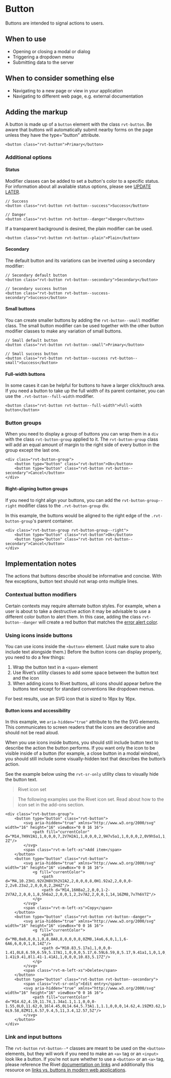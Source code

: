 # Button

Buttons are intended to signal actions to users.

## When to use

- Opening or closing a modal or dialog
- Triggering a dropdown menu
- Submitting data to the server

## When to consider something else

- Navigating to a new page or view in your application
- Navigating to different web page, e.g. external documentation

## Adding the markup

A button is made up of a `button` element with the class `rvt-button`. Be aware that buttons will automatically submit nearby forms on the page unless they have the type="button" attribute.

```
<button class="rvt-button">Primary</button>
```

### Additional options

#### Status

Modifier classes can be added to set a button's color to a specific status. For information about all available status options, please see [UPDATE LATER](#).

```
// Success
<button class="rvt-button rvt-button--success">Success</button>

// Danger
<button class="rvt-button rvt-button--danger">Danger</button>
```

If a transparent background is desired, the plain modifier can be used.

```
<button class="rvt-button rvt-button--plain">Plain</button>
```

#### Secondary

The default button and its variations can be inverted using a secondary modifier:

```
// Secondary default button
<button class="rvt-button rvt-button--secondary">Secondary</button>

// Secondary success button
<button class="rvt-button rvt-button--success-secondary">Success</button>
```

#### Small buttons

You can create smaller buttons by adding the `rvt-button--small` modifier class. The small button modifier can be used together with the other button modifier classes to make any variation of small buttons.

```
// Small default button
<button class="rvt-button rvt-button--small">Primary</button>

// Small success button
<button class="rvt-button rvt-button--success rvt-button--small">Success</button>
```

#### Full-width buttons

In some cases it can be helpful for buttons to have a larger click/touch area. If you need a button to take up the full width of its parent container, you can use the `.rvt-button--full-width` modifier.

```
<button class="rvt-button rvt-button--full-width">Full-width button</button>
```

### Button groups

When you need to display a group of buttons you can wrap them in a `div` with the class `rvt-button-group` applied to it. The `rvt-button-group` class will add an equal amount of margin to the right side of every button in the group except the last one.

```
<div class="rvt-button-group">
    <button type="button" class="rvt-button">Ok</button>
    <button type="button" class="rvt-button rvt-button--secondary">Cancel</button>
</div>
```

#### Right-aligning button groups

If you need to right align your buttons, you can add the `rvt-button-group--right` modifier class to the `.rvt-button-group` div.

In this example, the buttons would be aligned to the right edge of the `.rvt-button-group`'s parent container.

```
<div class="rvt-button-group rvt-button-group--right">
    <button type="button" class="rvt-button">Ok</button>
    <button type="button" class="rvt-button rvt-button--secondary">Cancel</button>
</div>
```

## Implementation notes

The actions that buttons describe should be informative and concise. With few exceptions, button text should not wrap onto multiple lines.

### Contextual button modifiers

Certain contexts may require alternate button styles. For example, when a user is about to take a destructive action it may be advisable to use a different color button to alert them. In this case, adding the class `rvt-button--danger` will create a red button that matches the [error alert color](#).

### Using icons inside buttons

You can use icons inside the `<button>` element. (Just make sure to also include text alongside them.) Before the button icons can display properly, you need to do a few things:

1. Wrap the button text in a `<span>` element
2. Use Rivet’s utility classes to add some space between the button text and the icon
3. When adding icons to Rivet buttons, all icons should appear before the buttons text except for standard conventions like dropdown menus.

For best results, use an SVG icon that is sized to 16px by 16px.

#### Button icons and accessibility

In this example, we `aria-hidden="true"` attribute to the the SVG elements. This communicates to screen readers that the icons are decorative and should not be read aloud.

When you use icons inside buttons, you should still include button text to describe the action the button performs. If you want only the icon to be visible inside of a button (for example, a close button in a modal window), you should still include some visually-hidden text that describes the button’s action.

See the example below using the `rvt-sr-only` utility class to visually hide the button text.

> Rivet icon set

> The following examples use the Rivet icon set. Read about how to the icon set in the add-ons section.

```
<div class="rvt-button-group">
    <button type="button" class="rvt-button">
        <svg aria-hidden="true" xmlns="http://www.w3.org/2000/svg" width="16" height="16" viewBox="0 0 16 16">
            <path fill="currentColor" d="M14,7H9V2A1,1,0,0,0,7,2V7H2A1,1,0,0,0,2,9H7v5a1,1,0,0,0,2,0V9h5a1,1,0,0,0,0-2Z"/>
        </svg>
        <span class="rvt-m-left-xs">Add item</span>
    </button>
    <button type="button" class="rvt-button">
        <svg aria-hidden="true" xmlns="http://www.w3.org/2000/svg" width="16" height="16" viewBox="0 0 16 16">
            <g fill="currentColor">
                <path d="M4,10.23H1.92V2H8V3h2V2A2,2,0,0,0,8,0H1.92a2,2,0,0,0-2,2v8.23a2,2,0,0,0,2,2H4Z"/>
                <path d="M14,16H8a2,2,0,0,1-2-2V7A2,2,0,0,1,8,5h6a2,2,0,0,1,2,2v7A2,2,0,0,1,14,16ZM8,7v7h6V7Z"/>
            </g>
        </svg>
        <span class="rvt-m-left-xs">Copy</span>
    </button>
    <button type="button" class="rvt-button rvt-button--danger">
        <svg aria-hidden="true" xmlns="http://www.w3.org/2000/svg" width="16" height="16" viewBox="0 0 16 16">
            <g fill="currentColor">
                <path d="M8,0a8,8,0,1,0,8,8A8,8,0,0,0,8,0ZM8,14a6,6,0,1,1,6-6A6,6,0,0,1,8,14Z"/>
                <path d="M10.83,5.17a1,1,0,0,0-1.41,0L8,6.59,6.59,5.17A1,1,0,0,0,5.17,6.59L6.59,8,5.17,9.41a1,1,0,1,0,1.41,1.41L8,9.41l1.41,1.41a1,1,0,0,0,1.41-1.41L9.41,8l1.41-1.41A1,1,0,0,0,10.83,5.17Z"/>
            </g>
        </svg>
        <span class="rvt-m-left-xs">Delete</span>
    </button>
    <button type="button" class="rvt-button rvt-button--secondary">
        <span class="rvt-sr-only">Edit entry</span>
        <svg aria-hidden="true" xmlns="http://www.w3.org/2000/svg" width="16" height="16" viewBox="0 0 16 16">
            <path fill="currentColor" d="M14.62,4.19,11.74,1.34a1.1,1.1,0,0,0-1.55,0L0,11.62,0,16l4.45,0L14.64,5.73A1.1,1.1,0,0,0,14.62,4.19ZM3.62,14H2V12.44l6-6L9.58,8ZM11,6.57,9.4,5,11,3.4,12.57,5Z"/>
        </svg>
    </button>
</div>
```

### Link and input buttons

The `rvt-button` `rvt-button--*` classes are meant to be used on the `<button>` elements, but they will work if you need to make an `<a>` tag or an `<input>` look like a button. If you’re not sure whether to use a `<button>` or an `<a>` tag, please reference the Rivet [documentation on links](#) and additionally this resource on [links vs. buttons in modern web applications](https://marcysutton.com/links-vs-buttons-in-modern-web-applications/).